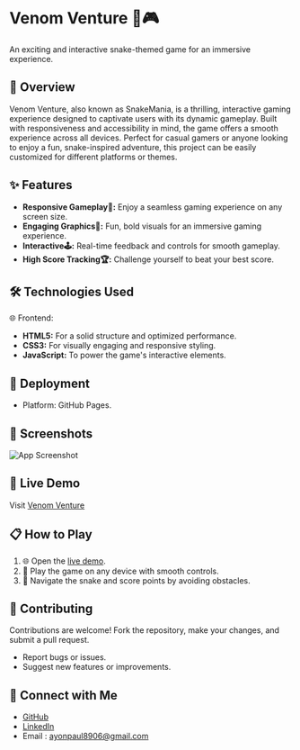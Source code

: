 
# Venom Venture 🐍🎮

An exciting and interactive snake-themed game for an immersive experience.


## 📖 Overview

Venom Venture, also known as SnakeMania, is a thrilling, interactive gaming experience designed to captivate users with its dynamic gameplay. Built with responsiveness and accessibility in mind, the game offers a smooth experience across all devices. Perfect for casual gamers or anyone looking to enjoy a fun, snake-inspired adventure, this project can be easily customized for different platforms or themes.
## ✨ Features

- **Responsive Gameplay📱:** Enjoy a seamless gaming experience on any screen size.
- **Engaging Graphics🎨:** Fun, bold visuals for an immersive gaming experience.
- **Interactive🕹️:** Real-time feedback and controls for smooth gameplay.
- **High Score Tracking🏆:** Challenge yourself to beat your best score.


## 🛠️ Technologies Used

🌐 Frontend:
- **HTML5:** For a solid structure and optimized performance.
- **CSS3:** For visually engaging and responsive styling.
- **JavaScript:** To power the game's interactive elements.


## 🚀 Deployment

- Platform: GitHub Pages.


## 📸 Screenshots

![App Screenshot](https://i.postimg.cc/658mRg6D/snake.png)


## 🚀 Live Demo

Visit [Venom Venture](https://ayonpaul8906.github.io/Venom-Venture/)


## 📋 How to Play

1. 🌐 Open the [live demo](https://ayonpaul8906.github.io/Venom-Venture/).
2. 📱 Play the game on any device with smooth controls.
3. 🐍 Navigate the snake and score points by avoiding obstacles.
## 🤝 Contributing

Contributions are welcome! Fork the repository, make your changes, and submit a pull request.

- Report bugs or issues.
- Suggest new features or improvements.


## 🔗 Connect with Me

- [GitHub](https://github.com/ayonpaul8906)
- [LinkedIn](https://www.linkedin.com/in/ayon2407s/)
- Email : ayonpaul8906@gmail.com


